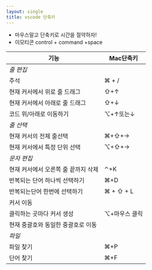 ```yaml
---
layout: single
title: vscode 단축키
---
```


- 마우스말고 단축키로 시간을 절약하자!  
- 이모티콘  control + command +space

|기능   | Mac단축키  |
|---|---|
|*줄 편집*|   |
|주석 | ⌘ + /|
|현재 커서에서 위로 줄 드래그|⇧+↑|
|현재 커서에서 아래로 줄 드래그|⇧+↓|
|코드 위/아래로 이동하기 | ⌥+↑또는↓|
|*줄 선택*|   |
|현재 커서의 전체 줄선택|⌘+⇧+→|
|현재 커서에서 특정 단위 선택| ⌥+⇧+→|
|*문자 편집*|   |
|현재 커서에서 오른쪽 줄 끝까지 삭제| ⌃+K|
|반복되는 단어 하나씩 선택하기|⌘+D|
|반복되는단어 한번에 선택하기|⌘ + ⇧ + L|
|커서 이동 |   |
|클릭하는 곳마다 커서 생성| ⌥+마우스 클릭 |
|현재 중괄호와 동일한 중괄호로 이동| 
|*파일*|   |
|파일 찾기| ⌘+P|
|단어 찾기|⌘+F|
